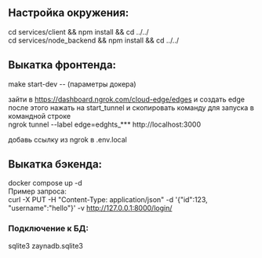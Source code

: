 ## Настройка окружения:  
cd services/client && npm install && cd ../../  
cd services/node_backend && npm install && cd ../../

## Выкатка фронтенда:
make start-dev -- (параметры докера)

<!-- ngrok http 3000 -->
зайти в https://dashboard.ngrok.com/cloud-edge/edges и создать edge  
после этого нажать на start_tunnel и скопировать команду для запуска в командной строке  
ngrok tunnel --label edge=edghts_*** http://localhost:3000  

добавь ссылку из ngrok в .env.local

## Выкатка бэкенда:  
docker compose up -d  
Пример запроса:  
curl -X PUT -H "Content-Type: application/json" -d '{"id":123, "username":"hello"}' -v http://127.0.0.1:8000/login/
### Подключение к БД:  
sqlite3 zaynadb.sqlite3 